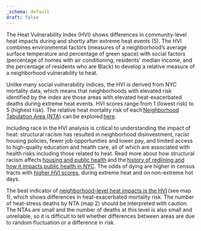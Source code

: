 ```yaml
---
_schema: default
draft: false
---
```

The Heat Vulnerability Index (HVI) shows differences in community-level heat impacts during and shortly after extreme heat events (5). The HVI combines environmental factors (measures of a neighborhood’s average surface temperature and percentage of green space) with social factors (percentage of homes with air conditioning, residents’ median income, and the percentage of residents who are Black) to develop a relative measure of a neighborhood vulnerability to heat.

Unlike many social vulnerability indices, the HVI is derived from NYC mortality data, which means that neighborhoods with elevated risk identified by the index are those areas with elevated heat-exacerbated deaths during extreme heat events. HVI scores range from 1 (lowest risk) to 5 (highest risk). The relative heat mortality risk of each <a href="https://www1.nyc.gov/site/planning/data-maps/open-data/dwn-nynta.page" target="_blank" rel="noreferrer noopener">Neighborhood Tabulation Area (NTA</a>) can be explored <a href="https://a816-dohbesp.nyc.gov/IndicatorPublic/key-topics/climatehealth/hvi" target="_blank" rel="noreferrer noopener">here</a>.

Including race in the HVI analysis is critical to understanding the impact of heat: structural racism has resulted in neighborhood disinvestment, racist housing policies, fewer job opportunities and lower pay, and limited access to high-quality education and health care, all of which are associated with health risks including those related to heat. Read more about how structural racism affects <a href="https://a816-dohbesp.nyc.gov/IndicatorPublic/data-stories/housing" target="_blank" rel="noreferrer noopener">housing and public health</a> and the <a href="https://a816-dohbesp.nyc.gov/IndicatorPublic/data-stories/redlining/index.html" target="_blank" rel="noreferrer noopener">history of redlining and how it impacts public health in NYC</a>. The odds of dying are higher in census tracts with [higher HVI scores](../heat-report-archive/2023/), during extreme heat and on non-extreme hot days.

The best indicator of <a href="https://a816-dohbesp.nyc.gov/IndicatorPublic/key-topics/climatehealth/hvi" target="_blank" rel="noreferrer noopener">neighborhood-level heat impacts is the HVI</a> (see map 1), which shows differences in heat-exacerbated mortality risk. The number of heat-stress deaths by NTA (map 2) should be interpreted with caution. The NTAs are small and the number of deaths at this level is also small and unreliable, so it is difficult to tell whether differences between areas are due to random fluctuation or a difference in risk.